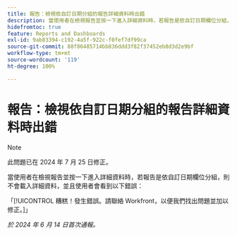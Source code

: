 ```yaml
---
title: 報告：檢視依自訂日期分組的報告詳細資料時出錯
description: 當使用者在檢視報告並按一下進入詳細資料時，若報告是依自訂日期欄位分組，則不會載入詳細資料，並且使用者會看到錯誤。
hidefromtoc: true
feature: Reports and Dashboards
exl-id: 9ab83394-c192-4a5f-922c-f0fef7df99ca
source-git-commit: 88f86485714bb836ddd3f82f37452eb8d3d2e9bf
workflow-type: tm+mt
source-wordcount: '119'
ht-degree: 100%

---
```


# 報告：檢視依自訂日期分組的報告詳細資料時出錯

>[!NOTE]
>
>此問題已在 2024 年 7 月 25 日修正。

當使用者在檢視報告並按一下進入詳細資料時，若報告是依自訂日期欄位分組，則不會載入詳細資料，並且使用者會看到以下錯誤：

「[!UICONTROL 糟糕！發生錯誤。請聯絡 Workfront，以便我們找出問題並加以修正。]」

_於 2024 年 6 月 14 日首次通報。_

